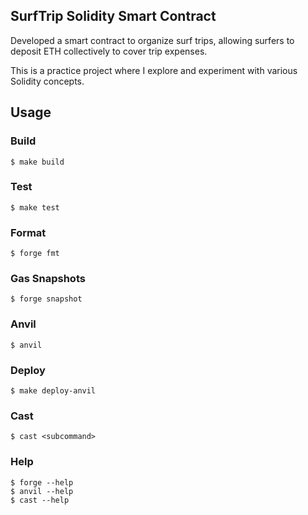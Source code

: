 ## SurfTrip Solidity Smart Contract

Developed a smart contract to organize surf trips, allowing surfers to deposit ETH collectively to cover trip expenses.

This is a practice project where I explore and experiment with various Solidity concepts.

## Usage

### Build

```shell
$ make build
```

### Test

```shell
$ make test
```

### Format

```shell
$ forge fmt
```

### Gas Snapshots

```shell
$ forge snapshot
```

### Anvil

```shell
$ anvil
```

### Deploy

```shell
$ make deploy-anvil
```

### Cast

```shell
$ cast <subcommand>
```

### Help

```shell
$ forge --help
$ anvil --help
$ cast --help
```

